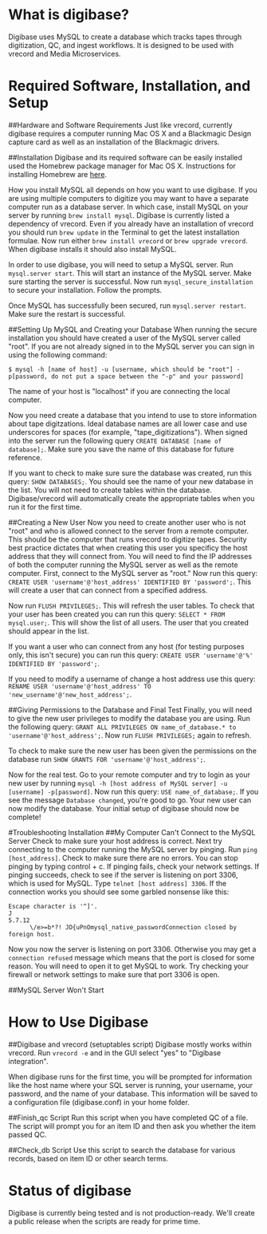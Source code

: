 # What is digibase?
Digibase uses MySQL to create a database which tracks tapes through digitization, QC, and ingest workflows. It is designed to be used with vrecord and Media Microservices.  

# Required Software, Installation, and Setup
##Hardware and Software Requirements
Just like vrecord, currently digibase requires a computer running Mac OS X and a Blackmagic Design capture card as well as an installation of the Blackmagic drivers. 

##Installation
Digibase and its required software can be easily installed used the Homebrew package manager for Mac OS X. Instructions for installing Homebrew are [here](http://brew.sh). 

How you install MySQL all depends on how you want to use digibase. If you are using multiple computers to digitize you may want to have a separate computer run as a database server. In which case, install MySQL on your server by running `brew install mysql`. 
Digibase is currently listed a dependency of vrecord. Even if you already have an installation of vrecord you should run `brew update` in the Terminal to get the latest installation formulae. Now run either `brew install vrecord` or `brew upgrade vrecord`. When digibase installs it should also install MySQL.  

In order to use digibase, you will need to setup a MySQL server.  Run `mysql.server start`. This will start an instance of the MySQL server. Make sure starting the server is successful. Now run `mysql_secure_installation` to secure your installation. Follow the prompts. 

Once MySQL has successfully been secured, run `mysql.server restart`. Make sure the restart is successful.

##Setting Up MySQL and Creating your Database
When running the secure installation you should have created a user of the MySQL server called "root". If you are not already signed in to the MySQL server you can sign in using the following command:
```
$ mysql -h [name of host] -u [username, which should be "root"] -p[password, do not put a space between the "-p" and your password]
```
The name of your host is "localhost" if you are connecting the local computer. 

Now you need create a database that you intend to use to store information about tape digitzations. Ideal database names are all lower case and use underscores for spaces (for example, "tape_digitizations"). When signed into the server run the following query `CREATE DATABASE [name of database];`. Make sure you save the name of this database for future reference. 

If you want to check to make sure sure the database was created, run this query: `SHOW DATABASES;`. You should see the name of your new database in the list. You will not need to create tables within the database. Digibase/vrecord will automatically create the appropriate tables when you run it for the first time.  

##Creating a New User
Now you need to create another user who is not "root" and who is allowed connect to the server from a remote computer. This should be the computer that runs vrecord to digitize tapes. Security best practice dictates that when creating this user you specificy the host address that they will connect from. You will need to find the IP addresses of both the computer running the MySQL server as well as the remote computer. First, connect to the MySQL server as "root." Now run this query: `CREATE USER 'username'@'host_address' IDENTIFIED BY 'password';`. This will create a user that can connect from a specified address. 

Now run `FLUSH PRIVILEGES;`. This will refresh the user tables. To check that your user has been created you can run this query: `SELECT * FROM mysql.user;`. This will show the list of all users. The user that you created should appear in the list.   

If you want a user who can connect from any host (for testing purposes only, this isn't secure) you can run this query: `CREATE USER 'username'@'%' IDENTIFIED BY 'password';`. 

If you need to modify a username of change a host address use this query: `RENAME USER 'username'@'host_address' TO 'new_username'@'new_host_address';`.

##Giving Permissions to the Database and Final Test
Finally, you will need to give the new user privileges to modify the database you are using. Run the following query: `GRANT ALL PRIVILEGES ON name_of_database.* to 'username'@'host_address';`. Now run `FLUSH PRIVILEGES;` again to refresh. 

To check to make sure the new user has been given the permissions on the database run `SHOW GRANTS FOR 'username'@'host_address';`. 

Now for the real test. Go to your remote computer and try to login as your new user by running `mysql -h [host address of MySQL server] -u [username] -p[password]`. Now run this query: `USE name_of_database;`. If you see the message `Database changed`, you're good to go. Your new user can now modify the database. Your initial setup of digibase should now be complete!

#Troubleshooting Installation
##My Computer Can't Connect to the MySQL Server
Check to make sure your host address is correct. Next try connecting to the computer running the MySQL server by pinging. Run `ping [host_address]`. Check to make sure there are no errors. You can stop pinging by typing control + c. If pinging fails, check your network settings. If pinging succeeds, check to see if the server is listening on port 3306, which is used for MySQL. Type `telnet [host address] 3306`. If the connection works you should see some garbled nonsense like this: 
```
Escape character is '^]'.
J
5.7.12
      \/e>=b*?! JD{uPnOmysql_native_passwordConnection closed by foreign host.
```
Now you now the server is listening on port 3306. Otherwise you may get a `connection refused` message which means that the port is closed for some reason. You will need to open it to get MySQL to work. Try checking your firewall or network settings to make sure that port 3306 is open. 

##MySQL Server Won't Start

# How to Use Digibase
##Digibase and vrecord (setuptables script)
Digibase mostly works within vrecord. Run `vrecord -e` and in the GUI select "yes" to "Digibase integration".

When digibase runs for the first time, you will be prompted for information like the host name where your SQL server is running, your username, your password, and the name of your database. This information will be saved to a configuration file (digibase.conf) in your home folder. 

##Finish_qc Script
Run this script when you have completed QC of a file. The script will prompt you for an item ID and then ask you whether the item passed QC.

##Check_db Script
Use this script to search the database for various records, based on item ID or other search terms.

# Status of digibase 
Digibase is currently being tested and is not production-ready. We'll create a public release when the scripts are ready for prime time. 
